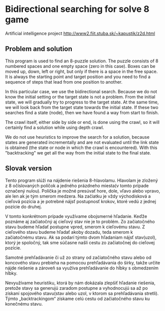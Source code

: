# Bidirectional searching for solve 8 game

Artificial intelligence project http://www2.fiit.stuba.sk/~kapustik/z2d.html

## Problem and solution

This program is used to find an 8-puzzle solution. The puzzle consists of 8 numbered spaces and one empty space (zero in this case). Boxes can be moved up, down, left or right, but only if there is a space in the free space. It is always the starting point
and target position and you need to find a sequence of steps that lead from one position to another.

In this particular case, we use the bidirectional search. Because we do not know the initial setting or the target state is not a problem. From the initial state, we will gradually try to progress to the target state. At the same time, we will look back from the target state towards the initial state. If these two searches find a state (node), then we have found a way from start to finish.

The crawl itself, either side by side or end, is done using the crawl, so it will certainly find a solution while using depth crawl.

We do not use heuristics to improve the search for a solution, because states are generated incrementally and are not evaluated until the link state is obtained (the state or node in which the crawl is encountered). With this "backtracking" we get all the way from the initial state to the final state.

## Slovak version

Tento program slúži na nájdenie riešenia 8-hlavolamu. Hlavolam je zložený z 8 očíslovaných 
políčok a jedného prázdneho miesta(v tomto prípade označený nulou). Políčka je možné presúvať 
hore, dole, vľavo alebo vpravo, ale len ak je tým smerom medzera. Na začiatku je vždy východisková 
a cieľová pozícia a je potrebné nájsť postupnosť krokov, ktoré vedú z jednej pozície do druhej. 
 
V tomto konkrétnom prípade využívame obojsmerné hľadanie. Keďže poznáme aj začiatočný 
aj cieľový stav nie je to problém. Zo začiatočného stavu budeme hľadať postupne vpred, smerom 
k cieľovému stavu. Z cieľového stavu budeme hľadať akoby dozadu, teda smerom k začiatočnému 
stavu. Ak sa podarí týmto dvom hľadaniam nájsť stav(uzol), ktorý je spoločný, tak sme súčasne našli 
cestu zo začiatočnej do cieľovej pozície. 

Samotné prehľadávanie či už zo strany od začiatočného stavu alebo od koncového stavu 
prebieha na pomocou prehľadávania do šírky, takže určite nájde riešenie a zároveň sa využíva 
prehľadávanie do hĺbky s obmedzením hĺbky. 

Nevyužívame heuristiku, ktorá by nám dokázala zlepšiť hľadanie riešenia, pretože stavy sa 
generujú zaradom postupne a vyhodnocujú sa až po získaní spojového stavu(stav alebo uzol, 
v ktorom sa prehľadávania stretli). Týmto „backtrackingom“ získame celú cestu od začiatočného 
stavu ku konečnému stavu. 
